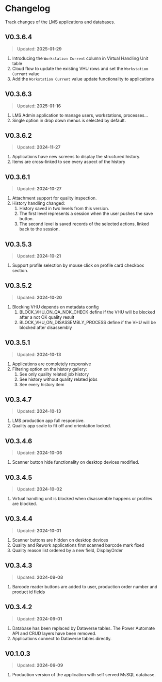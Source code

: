 # Changelog

Track changes of the LMS applications and databases.

## V0.3.6.4

> Updated: **2025-01-29**

1. Introducing the `Workstation Current` column in Virtual Handling Unit table
2. Cloud flow to update the existing VHU rows and set the `Workstation
   Current` value
3. Add the `Workstation Current` value update functionality to applications

## V0.3.6.3

> Updated: **2025-01-16**

1. LMS Admin application to manage users, workstations, processes...
2. Single option in drop down menus is selected by default.

## V0.3.6.2

> Updated: **2024-11-27**

1. Applications have new screens to display the structured history.
2. Items are cross-linked to see every aspect of the history

## V0.3.6.1

> Updated: **2024-10-27**

1. Attachment support for quality inspection.
2. History handling changed:
    1. History saved in two levels from this version.
    2. The first level represents a session when the user pushes the save
       button.
    3. The second level is saved records of the selected actions, linked back to
       the session.

## V0.3.5.3

> Updated: **2024-10-21**

1. Support profile selection by mouse click on profile card checkbox section.

## V0.3.5.2

> Updated: **2024-10-20**

1. Blocking VHU depends on metadata config
    1. BLOCK_VHU_ON_QA_NOK_CHECK define if the VHU will be blocked after a not
       OK quality result
    2. BLOCK_VHU_ON_DISASSEMBLY_PROCESS define if the VHU will be blocked after
       disassembly

## V0.3.5.1

> Updated: **2024-10-13**

1. Applications are completely responsive
2. Filtering option on the history gallery:
    1. See only quality related job history
    2. See history without quality related jobs
    3. See every history item

## V0.3.4.7

> Updated: **2024-10-13**

1. LMS production app full responsive.
2. Quality app scale to fit off and orientation locked.

## V0.3.4.6

> Updated: **2024-10-06**

1. Scanner button hide functionality on desktop devices modified.

## V0.3.4.5

> Updated: **2024-10-02**

1. Virtual handling unit is blocked when disassemble happens or profiles are
   blocked.

## V0.3.4.4

> Updated: **2024-10-01**

1. Scanner buttons are hidden on desktop devices
2. Quality and Rework applications first scanned barcode mark fixed
3. Quality reason list ordered by a new field, DisplayOrder

## V0.3.4.3

> Updated: **2024-09-08**

1. Barcode reader buttons are added to user, production order number and product
   id fields

## V0.3.4.2

> Updated: **2024-09-01**

1. Database has been replaced by Dataverse tables. The Power Automate API and
   CRUD layers have been removed.
2. Applications connect to Dataverse tables directly.

## V0.1.0.3

> Updated: **2024-06-09**

1. Production version of the application with self served MsSQL database.
